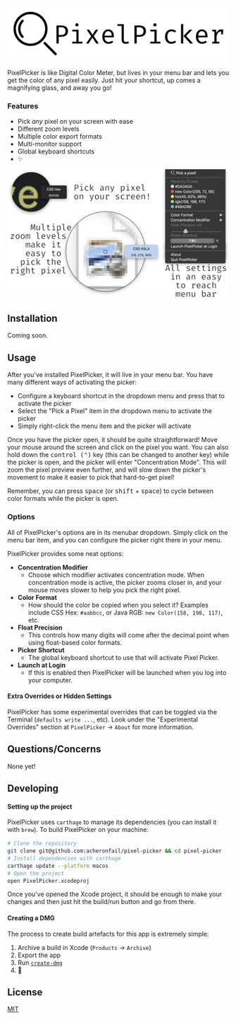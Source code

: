 ![PixelPicker Banner](./Resources/banner.png)

PixelPicker is like Digital Color Meter, but lives in your menu bar and lets you get the color of any pixel easily. Just hit your shortcut, up comes a magnifying glass, and away you go!

### Features

* Pick *any* pixel on your screen with ease
* Different zoom levels
* Multiple color export formats
* Multi-monitor support
* Global keyboard shortcuts
* ✨

![demo of pixel-picker](./Resources/demo.png)

## Installation

Coming soon.

<!--
Simply download the dmg from the [releases](https://github.com/acheronfail/pixel-picker/releases) tab and drag "Pixel Picker.app" into your `/Applications` folder.
-->

## Usage

After you've installed PixelPicker, it will live in your menu bar. You have many different ways of activating the picker:

* Configure a keyboard shortcut in the dropdown menu and press that to activate the picker
* Select the "Pick a Pixel" item in the dropdown menu to activate the picker
* Simply right-click the menu item and the picker will activate

Once you have the picker open, it should be quite straightforward! Move your mouse around the screen and click on the pixel you want.
You can also hold down the <kbd>control (⌃)</kbd> key (this can be changed to another key) while the picker is open, and the picker will enter "Concentration Mode". This will zoom the pixel preview even further, and will slow down the picker's movement to make it easier to pick that hard-to-get pixel!

Remember, you can press <kbd>space</kbd> (or <kbd>shift</kbd> + <kbd>space</kbd>) to cycle between color formats while the picker is open.

### Options

All of PixelPicker's options are in its menubar dropdown. Simply click on the menu bar item, and you can configure the picker right there in your menu.

PixelPicker provides some neat options:

* **Concentration Modifier**
    * Choose which modifier activates concentration mode. When concentration mode is active, the picker zooms closer in, and your mouse moves slower to help you pick the right pixel.
* **Color Format**
    * How should the color be copied when you select it? Examples include CSS Hex: `#aabbcc`, or Java RGB: `new Color(158, 198, 117)`, etc.
* **Float Precision**
    * This controls how many digits will come after the decimal point when using float-based color formats.
* **Picker Shortcut**
    * The global keyboard shortcut to use that will activate Pixel Picker.
* **Launch at Login**
    * If this is enabled then PixelPicker will be launched when you log into your computer.

#### Extra Overrides or Hidden Settings

PixelPicker has some experimental overrides that can be toggled via the Terminal (`defaults write ...`, etc). Look under the "Experimental Overrides" section at `PixelPicker` -> `About` for more information.

## Questions/Concerns

None yet!

## Developing

#### Setting up the project

PixelPicker uses `carthage` to manage its dependencies (you can install it with `brew`). To build PixelPicker on your machine:

```bash
# Clone the repository
git clone git@github.com:acheronfail/pixel-picker && cd pixel-picker
# Install dependencies with carthage
carthage update --platform macos
# Open the project
open PixelPicker.xcodeproj
```

Once you've opened the Xcode project, it should be enough to make your changes and then just hit the build/run button and go from there.

#### Creating a DMG

The process to create build artefacts for this app is extremely simple:

1. Archive a build in Xcode (`Products` -> `Archive`)
2. Export the app
3. Run [`create-dmg`](https://github.com/sindresorhus/create-dmg)
4. 🎉

## License

[MIT](./LICENSE)
